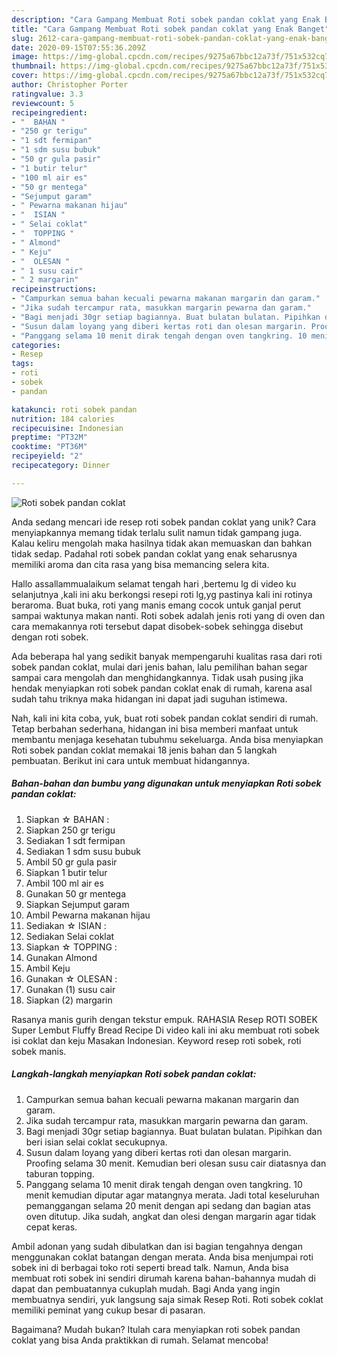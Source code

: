 ```yaml
---
description: "Cara Gampang Membuat Roti sobek pandan coklat yang Enak Banget"
title: "Cara Gampang Membuat Roti sobek pandan coklat yang Enak Banget"
slug: 2612-cara-gampang-membuat-roti-sobek-pandan-coklat-yang-enak-banget
date: 2020-09-15T07:55:36.209Z
image: https://img-global.cpcdn.com/recipes/9275a67bbc12a73f/751x532cq70/roti-sobek-pandan-coklat-foto-resep-utama.jpg
thumbnail: https://img-global.cpcdn.com/recipes/9275a67bbc12a73f/751x532cq70/roti-sobek-pandan-coklat-foto-resep-utama.jpg
cover: https://img-global.cpcdn.com/recipes/9275a67bbc12a73f/751x532cq70/roti-sobek-pandan-coklat-foto-resep-utama.jpg
author: Christopher Porter
ratingvalue: 3.3
reviewcount: 5
recipeingredient:
- "  BAHAN "
- "250 gr terigu"
- "1 sdt fermipan"
- "1 sdm susu bubuk"
- "50 gr gula pasir"
- "1 butir telur"
- "100 ml air es"
- "50 gr mentega"
- "Sejumput garam"
- " Pewarna makanan hijau"
- "  ISIAN "
- " Selai coklat"
- "  TOPPING "
- " Almond"
- " Keju"
- "  OLESAN "
- " 1 susu cair"
- " 2 margarin"
recipeinstructions:
- "Campurkan semua bahan kecuali pewarna makanan margarin dan garam."
- "Jika sudah tercampur rata, masukkan margarin pewarna dan garam."
- "Bagi menjadi 30gr setiap bagiannya. Buat bulatan bulatan. Pipihkan dan beri isian selai coklat secukupnya."
- "Susun dalam loyang yang diberi kertas roti dan olesan margarin. Proofing selama 30 menit. Kemudian beri olesan susu cair diatasnya dan taburan topping."
- "Panggang selama 10 menit dirak tengah dengan oven tangkring. 10 menit kemudian diputar agar matangnya merata. Jadi total keseluruhan pemanggangan selama 20 menit dengan api sedang dan bagian atas oven ditutup. Jika sudah, angkat dan olesi dengan margarin agar tidak cepat keras."
categories:
- Resep
tags:
- roti
- sobek
- pandan

katakunci: roti sobek pandan 
nutrition: 184 calories
recipecuisine: Indonesian
preptime: "PT32M"
cooktime: "PT36M"
recipeyield: "2"
recipecategory: Dinner

---
```



![Roti sobek pandan coklat](https://img-global.cpcdn.com/recipes/9275a67bbc12a73f/751x532cq70/roti-sobek-pandan-coklat-foto-resep-utama.jpg)

Anda sedang mencari ide resep roti sobek pandan coklat yang unik? Cara menyiapkannya memang tidak terlalu sulit namun tidak gampang juga. Kalau keliru mengolah maka hasilnya tidak akan memuaskan dan bahkan tidak sedap. Padahal roti sobek pandan coklat yang enak seharusnya memiliki aroma dan cita rasa yang bisa memancing selera kita.

Hallo assallammualaikum selamat tengah hari ,bertemu lg di video ku selanjutnya ,kali ini aku berkongsi resepi roti lg,yg pastinya kali ini rotinya beraroma. Buat buka, roti yang manis emang cocok untuk ganjal perut sampai waktunya makan nanti. Roti sobek adalah jenis roti yang di oven dan cara memakannya roti tersebut dapat disobek-sobek sehingga disebut dengan roti sobek.

Ada beberapa hal yang sedikit banyak mempengaruhi kualitas rasa dari roti sobek pandan coklat, mulai dari jenis bahan, lalu pemilihan bahan segar sampai cara mengolah dan menghidangkannya. Tidak usah pusing jika hendak menyiapkan roti sobek pandan coklat enak di rumah, karena asal sudah tahu triknya maka hidangan ini dapat jadi suguhan istimewa.


Nah, kali ini kita coba, yuk, buat roti sobek pandan coklat sendiri di rumah. Tetap berbahan sederhana, hidangan ini bisa memberi manfaat untuk membantu menjaga kesehatan tubuhmu sekeluarga. Anda bisa menyiapkan Roti sobek pandan coklat memakai 18 jenis bahan dan 5 langkah pembuatan. Berikut ini cara untuk membuat hidangannya.

<!--inarticleads1-->

##### Bahan-bahan dan bumbu yang digunakan untuk menyiapkan Roti sobek pandan coklat:

1. Siapkan  ☆ BAHAN :
1. Siapkan 250 gr terigu
1. Sediakan 1 sdt fermipan
1. Sediakan 1 sdm susu bubuk
1. Ambil 50 gr gula pasir
1. Siapkan 1 butir telur
1. Ambil 100 ml air es
1. Gunakan 50 gr mentega
1. Siapkan Sejumput garam
1. Ambil  Pewarna makanan hijau
1. Sediakan  ☆ ISIAN :
1. Sediakan  Selai coklat
1. Siapkan  ☆ TOPPING :
1. Gunakan  Almond
1. Ambil  Keju
1. Gunakan  ☆ OLESAN :
1. Gunakan  (1) susu cair
1. Siapkan  (2) margarin


Rasanya manis gurih dengan tekstur empuk. RAHASIA Resep ROTI SOBEK Super Lembut Fluffy Bread Recipe Di video kali ini aku membuat roti sobek isi coklat dan keju Masakan Indonesian. Keyword resep roti sobek, roti sobek manis. 

<!--inarticleads2-->

##### Langkah-langkah menyiapkan Roti sobek pandan coklat:

1. Campurkan semua bahan kecuali pewarna makanan margarin dan garam.
1. Jika sudah tercampur rata, masukkan margarin pewarna dan garam.
1. Bagi menjadi 30gr setiap bagiannya. Buat bulatan bulatan. Pipihkan dan beri isian selai coklat secukupnya.
1. Susun dalam loyang yang diberi kertas roti dan olesan margarin. Proofing selama 30 menit. Kemudian beri olesan susu cair diatasnya dan taburan topping.
1. Panggang selama 10 menit dirak tengah dengan oven tangkring. 10 menit kemudian diputar agar matangnya merata. Jadi total keseluruhan pemanggangan selama 20 menit dengan api sedang dan bagian atas oven ditutup. Jika sudah, angkat dan olesi dengan margarin agar tidak cepat keras.


Ambil adonan yang sudah dibulatkan dan isi bagian tengahnya dengan menggunakan coklat batangan dengan merata. Anda bisa menjumpai roti sobek ini di berbagai toko roti seperti bread talk. Namun, Anda bisa membuat roti sobek ini sendiri dirumah karena bahan-bahannya mudah di dapat dan pembuatannya cukuplah mudah. Bagi Anda yang ingin membuatnya sendiri, yuk langsung saja simak Resep Roti. Roti sobek coklat memiliki peminat yang cukup besar di pasaran. 

Bagaimana? Mudah bukan? Itulah cara menyiapkan roti sobek pandan coklat yang bisa Anda praktikkan di rumah. Selamat mencoba!
